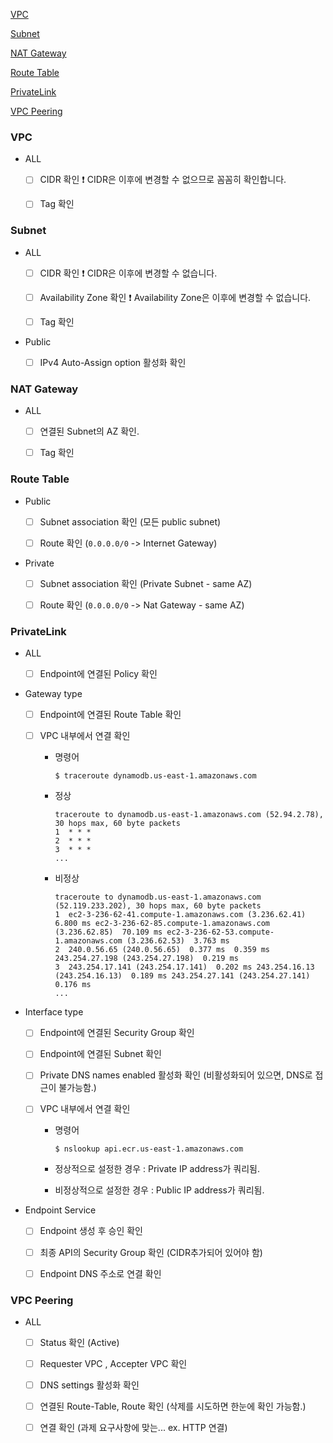 
[VPC](#VPC)

[Subnet](#Subnet)

[NAT Gateway](#NAT-Gateway)

[Route Table](#Route-Table)

[PrivateLink](#PrivateLink)

[VPC Peering](#VPC-Peering)

### VPC

- ALL

  - [ ] CIDR 확인 ❗ CIDR은 이후에 변경할 수 없으므로 꼼꼼히 확인합니다.

  - [ ] Tag 확인 

### Subnet

- ALL

  - [ ] CIDR 확인 ❗ CIDR은 이후에 변경할 수 없습니다.

  - [ ] Availability Zone 확인 ❗ Availability Zone은 이후에 변경할 수 없습니다.

  - [ ] Tag 확인

- Public

  - [ ] IPv4 Auto-Assign option 활성화 확인

### NAT Gateway

- ALL

  - [ ] 연결된 Subnet의 AZ 확인.

  - [ ] Tag 확인

### Route Table

- Public

  - [ ] Subnet association 확인 (모든 public subnet)

  - [ ] Route 확인 (`0.0.0.0/0` -> Internet Gateway)

- Private

  - [ ] Subnet association 확인 (Private Subnet - same AZ)

  - [ ] Route 확인 (`0.0.0.0/0` -> Nat Gateway - same AZ)

### PrivateLink

- ALL

  - [ ] Endpoint에 연결된 Policy 확인

- Gateway type

  - [ ] Endpoint에 연결된 Route Table 확인

  - [ ] VPC 내부에서 연결 확인
      
    - 명령어
      ```
      $ traceroute dynamodb.us-east-1.amazonaws.com
      ```
      
    - 정상
      ```
      traceroute to dynamodb.us-east-1.amazonaws.com (52.94.2.78), 30 hops max, 60 byte packets
      1  * * *
      2  * * *
      3  * * *
      ...
      ```

    - 비정상
      ```
      traceroute to dynamodb.us-east-1.amazonaws.com (52.119.233.202), 30 hops max, 60 byte packets
      1  ec2-3-236-62-41.compute-1.amazonaws.com (3.236.62.41)  6.800 ms ec2-3-236-62-85.compute-1.amazonaws.com (3.236.62.85)  70.109 ms ec2-3-236-62-53.compute-1.amazonaws.com (3.236.62.53)  3.763 ms
      2  240.0.56.65 (240.0.56.65)  0.377 ms  0.359 ms 243.254.27.198 (243.254.27.198)  0.219 ms
      3  243.254.17.141 (243.254.17.141)  0.202 ms 243.254.16.13 (243.254.16.13)  0.189 ms 243.254.27.141 (243.254.27.141)  0.176 ms
      ...
      ```

- Interface type

  - [ ] Endpoint에 연결된 Security Group 확인

  - [ ] Endpoint에 연결된 Subnet 확인

  - [ ] Private DNS names enabled 활성화 확인 (비활성화되어 있으면, DNS로 접근이 불가능함.)

  - [ ] VPC 내부에서 연결 확인

    - 명령어 
      ```
      $ nslookup api.ecr.us-east-1.amazonaws.com
      ```
    
    - 정상적으로 설정한 경우 : Private IP address가 쿼리됨.
    
    - 비정상적으로 설정한 경우 : Public IP address가 쿼리됨.

- Endpoint Service

  - [ ] Endpoint 생성 후 승인 확인
  
  - [ ] 최종 API의 Security Group 확인 (CIDR추가되어 있어야 함)
  
  - [ ] Endpoint DNS 주소로 연결 확인
  

### VPC Peering

- ALL

  - [ ] Status 확인 (Active)

  - [ ] Requester VPC , Accepter VPC 확인

  - [ ] DNS settings 활성화 확인

  - [ ] 연결된 Route-Table, Route 확인 (삭제를 시도하면 한눈에 확인 가능함.)

  - [ ] 연결 확인 (과제 요구사항에 맞는... ex. HTTP 연결)